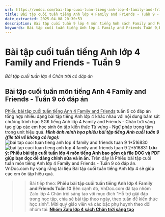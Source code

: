 ```yaml
---
url: https://vndoc.com/bai-tap-cuoi-tuan-tieng-anh-lop-4-family-and-friends-tuan-9-307362
title: Bài tập cuối tuần tiếng Anh lớp 4 Family and Friends - Tuần 9 - Bài tập cuối tuần lớp 4 Chân trời có đáp án - VnDoc.com
date_extracted: 2025-04-08 20:30:53
description: Bài tập cuối tuần 9 lớp 4 môn tiếng Anh sách Family and Friends có đáp án bám sát nội dung SGK tiếng Anh 4 Review 1 giúp các em ôn tập hiệu quả.
keywords: Bài tập cuối tuần tiếng Anh lớp 4 Family and Friends Tuần 9,Bài tập cuối tuần 9 lớp 4 môn tiếng anh,bài tập cuối tuần 9 tiếng anh 4 family and friends,bài tập cuối tuần 9 môn tiếng anh 4 family and friends,bài tập cuối tuần 9 môn tiếng anh lớp 4 family and friends,bài tập cuối tuần 9 môn tiếng anh 4 chân trời sáng tạo,bài tập cuối tuần 9 môn tiếng anh lớp 4 chân trời sáng tạo,bài tập cuối tuần 9 tiếng anh lớp 4 family and friends
---
```


# Bài tập cuối tuần tiếng Anh lớp 4 Family and Friends - Tuần 9
 _Bài tập cuối tuần lớp 4 Chân trời có đáp án_
## Bài tập cuối tuần môn tiếng Anh 4 Family and Friends - Tuần 9 có đáp án
[Phiếu bài tập cuối tuần tiếng Anh 4 Family and Friends](<https://vndoc.com/bai-tap-cuoi-tuan-tieng-anh-lop-4-family-and-friends>) tuần 9 có đáp án tổng hợp nhiều dạng bài tập tiếng Anh lớp 4 khác nhau với nội dung bám sát chương trình học SGK tiếng Anh lớp 4 Family and Friends - Chân trời sáng tạo giúp các em học sinh ôn tập kiến thức Từ vựng - Ngữ pháp trọng tâm trong unit hiệu quả.
_**Hình ảnh minh họa phiếu bài tập tiếng Anh cuối tuần 9 \(file tải về không có logo\):**_
![bai tap cuoi tuan tieng anh lop 4 family and friends tuan 9 1*516830](https://i.vdoc.vn/data/image/2023/10/22/bai-tap-cuoi-tuan-tieng-anh-lop-4-family-and-friends-tuan-9-1.png)![bai tap cuoi tuan tieng anh lop 4 family and friends tuan 9 2*516831](https://i.vdoc.vn/data/image/2023/10/22/bai-tap-cuoi-tuan-tieng-anh-lop-4-family-and-friends-tuan-9-2.png)
**Lưu ý: Phiếu bài tập cuối tuần lớp 4 môn tiếng Anh bao gồm cả file DOC và PDF giúp bạn đọc dễ dàng chỉnh sửa và in ấn.**
Trên đây là Phiếu bài tập cuối tuần môn tiếng Anh lớp 4 Family and Friends - Tuần 9 có đáp án. VnDoc.com hy vọng rằng tài liệu Bài tập cuối tuần tiếng Anh lớp 4 sẽ giúp các em ôn tập hiệu quả.
>> Bài tiếp theo: **Phiếu bài tập cuối tuần tiếng Anh lớp 4 Family and Friends Tuần 10**
Bên cạnh đó, VnDoc.com đã tạo nhóm Zalo lớp 4 Chân trời sáng tạo với mục đích "Hỗ trợ giải đáp trong học tập, chia sẻ bài tập theo ngày, theo tuần để kiến thức học sinh". Mời quý giáo viên và các bậc phụ huynh theo dõi nhóm tại:
**[Nhóm Zalo lớp 4 sách Chân trời sáng tạo](</goto?u=aHR0cHM6Ly96YWxvLm1lL2cvZG9handtNTQx>)**
